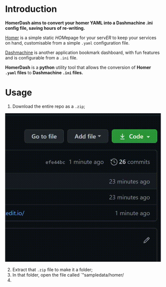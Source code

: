 # Introduction

**HomerDash aims to convert your homer YAML into a Dashmachine .ini config file, saving hours of re-writing.**

[Homer](https://github.com/bastienwirtz/homer) is a simple static  *HOM*epage for your serv*ER*  to keep your services on hand, customisable from a simple  `.yaml`  configuration file.

[Dashmachine](https://github.com/rmountjoy92/DashMachine) is another application bookmark dashboard, with fun features and is configurable from a `.ini` file.

**HomerDash** is a **python** utility tool that allows the conversion of **Homer `.yaml` files** to  **Dashmachine `.ini` files.**
# Usage

 1. Download the entire repo as a `.zip`;
 
![enter image description here](https://raw.githubusercontent.com/DylanK46/homerdash/master/media%20%28ignore%29/DylanK46_homerdash_%20Convert%20your%20Homer%20Dashboard%20to%20Dashmachine%20by%20inputting%20the%20yaml.%20-%20Google%20Chrome%202020-12-18%2023-22-24%20%28online-video-cutter.com%29.gif)

 2. Extract that `.zip` file to make it a folder;
 3. In that folder, open the file called `"sampledata/homer/ 
 4. 


<!--stackedit_data:
eyJoaXN0b3J5IjpbLTczMTEzOTA4MCw3MTY0Mjc4Nyw4NzgxMD
c3NDYsLTg5NzQzNDg1OV19
-->